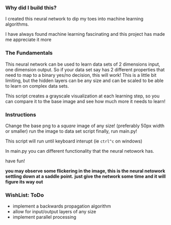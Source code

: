 ### Why did I build this?

I created this neural network to dip my toes into machine learning algorithms.

I have always found machine learning fascinating and this project has made me appreciate it more

### The Fundamentals

This neural network can be used to learn data sets of 2 dimensions input, one dimension output.
So if your data set say has 2 different properties that need to map to a binary yes/no decision, this will work!
This is a little bit limiting, but the hidden layers can be any size and can be scaled to be able to learn on complex data sets.

This script creates a grayscale visualization at each learning step, so you can compare it to the base image and see how much more it needs to learn!

### Instructions

Change the base png to a *square* image of any size! (preferably 50px width or smaller)
run the image to data set script
finally, run main.py!

This script will run until keyboard interupt (ie ```ctrl^c``` on windows)

In main.py you can different functionality that the neural netowork has. 

have fun!

**you may observe some flickering in the image, this is the neural netowork settling down at a saddle point.**
**just give the network some time and it will figure its way out**

### WishList: ToDo

- implement a backwards propagation algorithm
- allow for input/output layers of any size
- implement parallel processing